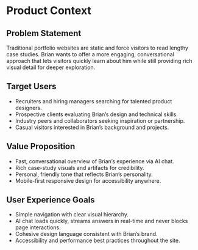 # Product Context

## Problem Statement
Traditional portfolio websites are static and force visitors to read lengthy case studies. Brian wants to offer a more engaging, conversational approach that lets visitors quickly learn about him while still providing rich visual detail for deeper exploration.

## Target Users
- Recruiters and hiring managers searching for talented product designers.
- Prospective clients evaluating Brian’s design and technical skills.
- Industry peers and collaborators seeking inspiration or partnership.
- Casual visitors interested in Brian’s background and projects.

## Value Proposition
- Fast, conversational overview of Brian’s experience via AI chat.
- Rich case-study visuals and artifacts for credibility.
- Personal, friendly tone that reflects Brian’s personality.
- Mobile-first responsive design for accessibility anywhere.

## User Experience Goals
- Simple navigation with clear visual hierarchy.
- AI chat loads quickly, streams answers in real-time and never blocks page interactions.
- Cohesive design language consistent with Brian’s brand.
- Accessibility and performance best practices throughout the site.